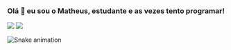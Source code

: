 ### Olá 👋 eu sou o Matheus, estudante e as vezes tento programar!
<div> 
  <a href = "mailto:fagundes.thotg@gmail.com"><img src="https://img.shields.io/badge/-Gmail-%23333?style=for-the-badge&logo=gmail&logoColor=white" target="_blank"></a>
  <a href="https://www.linkedin.com/in/matheus-fagundes-99924a223" target="_blank"><img src="https://img.shields.io/badge/-LinkedIn-%230077B5?style=for-the-badge&logo=linkedin&logoColor=white" target="_blank"></a> 
 
  ![Snake animation](https://github.com/thothdeus/thothdeus/blob/output/github-contribution-grid-snake.svg)
 
</div>
